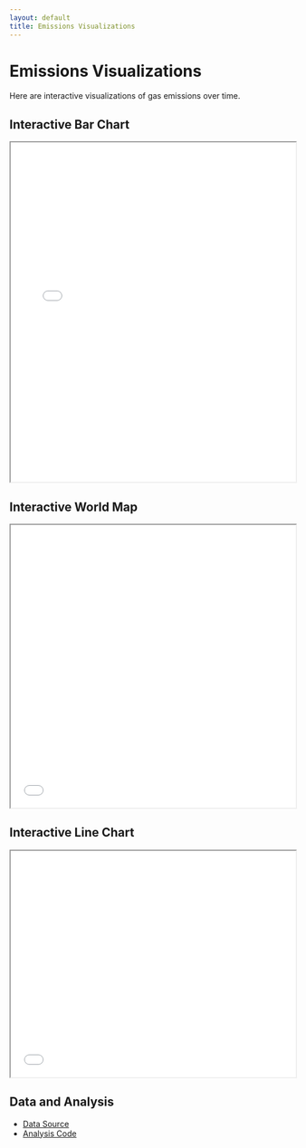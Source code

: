 ```yaml
---
layout: default
title: Emissions Visualizations
---
```


# Emissions Visualizations

Here are interactive visualizations of gas emissions over time.

## Interactive Bar Chart

<iframe src="/assets/interactive_bar_chart.html" width="100%" height="600"></iframe>

<!-- Replace PATH_TO_BAR_CHART_HTML with the actual path to your interactive bar chart HTML file -->

## Interactive World Map

<iframe src="PATH_TO_WORLD_MAP_HTML" width="100%" height="500"></iframe>

<!-- Replace PATH_TO_WORLD_MAP_HTML with the actual path to your interactive world map HTML file -->

## Interactive Line Chart

<iframe src="PATH_TO_LINE_CHART_HTML" width="100%" height="400"></iframe>

<!-- Replace PATH_TO_LINE_CHART_HTML with the actual path to your interactive line chart HTML file -->

## Data and Analysis

- [Data Source](LINK_TO_DATA_SOURCE)
- [Analysis Code](LINK_TO_ANALYSIS_CODE)
